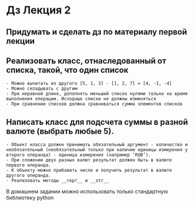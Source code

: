 # Дз Лекция 2

## Придумать и сделать дз по материалу первой лекции
## Реализовать класс, отнаследованный от списка, такой, что один список
	- Можно вычитать из другого [5, 1, 3] - [1, 2, 7] = [4, -1, -4]
	- Можно складывать с другим
	- При неравной длине, дополнять меньший список нулями только на время выполнения операции. Исходные списки не должны изменяться
	- При сравнении списков должна сравниваться сумма элементов списков

## Написать класс для подсчета суммы в разной валюте (выбрать любые 5).

	- Объект класса должен принимать обязательный аргумент - количество и необязательный (необязательный только при наличии единицы измерения у второго операнда) - единица измерения (например ‘RUB’).
	- При сложении двух разных валют результат должен быть в валюте первого операнда.
	- К объекту можно прибавить число и получить результат в валюте другого операнда.
	- Реализовать методы __repr__ и __str__



В домашнем задании можно использовать только стандартную библиотеку python
